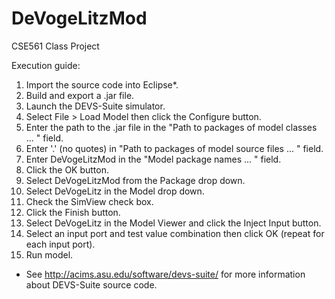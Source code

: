 # DeVogeLitzMod
CSE561 Class Project

Execution guide:

1) Import the source code into Eclipse*.
2) Build and export a .jar file.
3) Launch the DEVS-Suite simulator.
4) Select File > Load Model then click the Configure button.
5) Enter the path to the .jar file in the "Path to packages of model classes ... " field.
6) Enter '.' (no quotes) in "Path to packages of model source files ... " field.
7) Enter DeVogeLitzMod in the "Model package names ... " field.
8) Click the OK button.
9) Select DeVogeLitzMod from the Package drop down.
10) Select DeVogeLitz in the Model drop down.
11) Check the SimView check box.
12) Click the Finish button.
13) Select DeVogeLitz in the Model Viewer and click the Inject Input button.
14) Select an input port and test value combination then click OK (repeat for each input port).
15) Run model.

* See http://acims.asu.edu/software/devs-suite/ for more information about DEVS-Suite source code.
